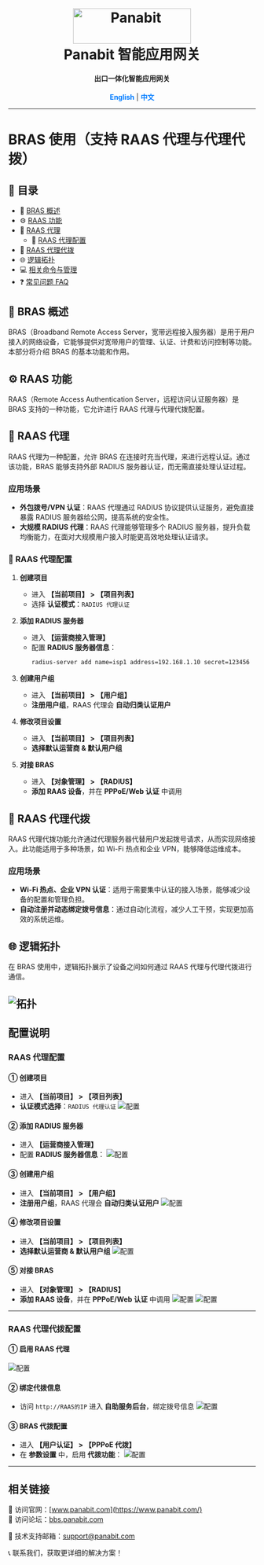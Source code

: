 <a name="readme-top"></a>
<h1 align="center">
  <img src="assets/Panabit.png" alt="Panabit" width="240" height="72">
  <br>
  Panabit 智能应用网关
</h1>
<h4 align="center">出口一体化智能应用网关</h4>

<p align="center">
  <a href="README_EN.md" style="color: #007bff; text-decoration: none; font-weight: bold;">English</a> | <span style="color: #007bff; font-weight: bold;">中文</span>
</p>

---

# BRAS 使用（支持 RAAS 代理与代理代拨）

## 📌 目录
- 📖 [BRAS 概述](#brass-概述)
- ⚙️ [RAAS 功能](#raas-功能)
- 🔄 [RAAS 代理](#raas-代理)
  - 📝 [RAAS 代理配置](#raas-代理配置)
- 🔄 [RAAS 代理代拨](#raas-代理代拨)
- 🌐 [逻辑拓扑](#逻辑拓扑)
- 💻 [相关命令与管理](#相关命令与管理)
- ❓ [常见问题 FAQ](#常见问题-faq)

## 📖 BRAS 概述
BRAS（Broadband Remote Access Server，宽带远程接入服务器）是用于用户接入的网络设备，它能够提供对宽带用户的管理、认证、计费和访问控制等功能。本部分将介绍 BRAS 的基本功能和作用。

## ⚙️ RAAS 功能
RAAS（Remote Access Authentication Server，远程访问认证服务器）是 BRAS 支持的一种功能，它允许进行 RAAS 代理与代理代拨配置。

## 🔄 RAAS 代理
RAAS 代理为一种配置，允许 BRAS 在连接时充当代理，来进行远程认证。通过该功能，BRAS 能够支持外部 RADIUS 服务器认证，而无需直接处理认证过程。

### 应用场景
- **外包拨号/VPN 认证**：RAAS 代理通过 RADIUS 协议提供认证服务，避免直接暴露 RADIUS 服务器给公网，提高系统的安全性。
- **大规模 RADIUS 代理**：RAAS 代理能够管理多个 RADIUS 服务器，提升负载均衡能力，在面对大规模用户接入时能更高效地处理认证请求。

### 📝 RAAS 代理配置
1. **创建项目**  
   - 进入 **【当前项目】 > 【项目列表】**  
   - 选择 **认证模式**：`RADIUS 代理认证`
   
2. **添加 RADIUS 服务器**  
   - 进入 **【运营商接入管理】**  
   - 配置 **RADIUS 服务器信息**：
     ```sh
     radius-server add name=isp1 address=192.168.1.10 secret=123456
     ```

3. **创建用户组**  
   - 进入 **【当前项目】 > 【用户组】**
   - **注册用户组**，RAAS 代理会 **自动归类认证用户**

4. **修改项目设置**  
   - 进入 **【当前项目】 > 【项目列表】**
   - **选择默认运营商 & 默认用户组**

5. **对接 BRAS**  
   - 进入 **【对象管理】 > 【RADIUS】**
   - **添加 RAAS 设备**，并在 **PPPoE/Web 认证** 中调用

## 🔄 RAAS 代理代拨
RAAS 代理代拨功能允许通过代理服务器代替用户发起拨号请求，从而实现网络接入。此功能适用于多种场景，如 Wi-Fi 热点和企业 VPN，能够降低运维成本。

### 应用场景
- **Wi-Fi 热点、企业 VPN 认证**：适用于需要集中认证的接入场景，能够减少设备的配置和管理负担。
- **自动注册并动态绑定拨号信息**：通过自动化流程，减少人工干预，实现更加高效的系统运维。

## 🌐 逻辑拓扑
在 BRAS 使用中，逻辑拓扑展示了设备之间如何通过 RAAS 代理与代理代拨进行通信。

 ![拓扑](assets/topology_p.png)
---

## 配置说明

### RAAS 代理配置

#### ① 创建项目
- 进入 **【当前项目】 > 【项目列表】**
- **认证模式选择**：`RADIUS 代理认证`
 ![配置](assets/RAAS_proxy_conf_1.png)

#### ② 添加 RADIUS 服务器
- 进入 **【运营商接入管理】**  
- 配置 **RADIUS 服务器信息**：
 ![配置](assets/RAAS_proxy_conf_2.png)

#### ③ 创建用户组
- 进入 **【当前项目】 > 【用户组】**
- **注册用户组**，RAAS 代理会 **自动归类认证用户**
 ![配置](assets/RAAS_proxy_conf_3.png)

#### ④ 修改项目设置
- 进入 **【当前项目】 > 【项目列表】**
- **选择默认运营商 & 默认用户组**
 ![配置](assets/RAAS_proxy_conf_4.png)

#### ⑤ 对接 BRAS
- 进入 **【对象管理】 > 【RADIUS】**
- **添加 RAAS 设备**，并在 **PPPoE/Web 认证** 中调用
 ![配置](assets/RAAS_proxy_conf_5.png)
 ![配置](assets/RAAS_proxy_conf_6.png)

---

### RAAS 代理代拨配置

#### ① 启用 RAAS 代理
![配置](assets/RAAS_proxy_dialing_conf_1.png)

#### ② 绑定代拨信息
- 访问 `http://RAAS的IP` 进入 **自助服务后台**，绑定拨号信息
![配置](assets/RAAS_proxy_dialing_conf_2.png)

#### ③ BRAS 代拨配置
- 进入 **【用户认证】 > 【PPPoE 代拨】**
- 在 **参数设置** 中，启用 **代拨功能**：
![配置](assets/RAAS_proxy_dialing_conf_3.png)

---

## 相关链接
🔗 访问官网：[www.panabit.com](https://www.panabit.com/)  
🔗 访问论坛：[bbs.panabit.com](https://bbs.panabit.com/)  

📧 技术支持邮箱：support@panabit.com

📞 联系我们，获取更详细的解决方案！

